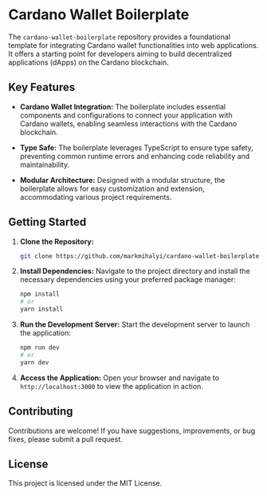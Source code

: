 # Cardano Wallet Boilerplate

The `cardano-wallet-boilerplate` repository provides a foundational template for integrating Cardano wallet functionalities into web applications. It offers a starting point for developers aiming to build decentralized applications (dApps) on the Cardano blockchain.

## Key Features

- **Cardano Wallet Integration:** The boilerplate includes essential components and configurations to connect your application with Cardano wallets, enabling seamless interactions with the Cardano blockchain.

- **Type Safe:** The boilerplate leverages TypeScript to ensure type safety, preventing common runtime errors and enhancing code reliability and maintainability.

- **Modular Architecture:** Designed with a modular structure, the boilerplate allows for easy customization and extension, accommodating various project requirements.

## Getting Started

1. **Clone the Repository:**

   ```bash
   git clone https://github.com/markmihalyi/cardano-wallet-boilerplate.git
   ```

2. **Install Dependencies:** Navigate to the project directory and install the necessary dependencies using your preferred package manager:

   ```bash
   npm install
   # or
   yarn install
   ```
   
3. **Run the Development Server:** Start the development server to launch the application:

   ```bash
   npm run dev
   # or
   yarn dev
   ```

4. **Access the Application:** Open your browser and navigate to `http://localhost:3000` to view the application in action.

## Contributing
Contributions are welcome! If you have suggestions, improvements, or bug fixes, please submit a pull request.

## License
This project is licensed under the MIT License.
